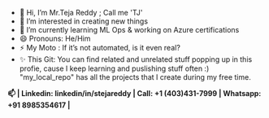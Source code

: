 - 👋 Hi, I’m Mr.Teja Reddy ; Call me 'TJ'
- 👀 I’m interested in creating new things
- 🌱 I’m currently learning ML Ops & working on Azure certifications
- 😄 Pronouns: He/Him
- ⚡ My Moto : If it’s not automated, is it even real?
- ✨ This Git: You can find related and unrelated stuff popping up in this profie, cause I keep learning and puslishing stuff often :)
               "my_local_repo" has all the projects that I create during my free time.

****📫 | Linkedin: linkedin/in/stejareddy | Call: +1 (403)431-7999 | Whatsapp: +91 8985354617 |****
